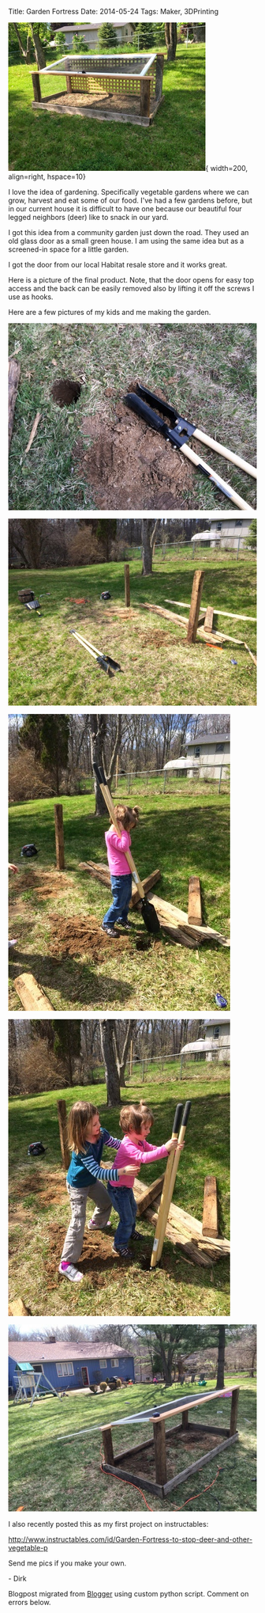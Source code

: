 Title: Garden Fortress
Date: 2014-05-24
Tags: Maker, 3DPrinting

![./images/blogger-image--276711787.jpg](../images/blogger-image--276711787.jpg){ width=200, align=right, hspace=10}

I love the idea of gardening. Specifically vegetable gardens where we can
grow, harvest and eat some of our food.  I've had a few gardens before, but in our current house it is difficult to have one because our beautiful four legged neighbors (deer) like to snack in our yard.  


I got this idea from a community garden just down the road.  They used an old
glass door as a small green house.  I am using the same idea but as a
screened-in space for a little garden.  

I got the door from our local Habitat resale store and it works great.  

Here is a picture of the final product. Note, that the door opens for easy top
access and the back can be easily removed also by lifting it off the screws I
use as hooks.  



Here are a few pictures of my kids and me making the garden.  



![./images/small_garden1.jpeg](../images/small_garden1.jpeg)



![./images/small_garden2.jpeg](../images/small_garden2.jpeg)



![./images/small_garden3.jpeg](../images/small_garden3.jpeg)



![./images/small_garden5.jpeg](../images/small_garden5.jpeg)

![./images/garden.jpg](../images/garden.jpg)



I also recently posted this as my first project on instructables:  

<http://www.instructables.com/id/Garden-Fortress-to-stop-deer-and-other-vegetable-p>  

Send me pics if you make your own.



\- Dirk

Blogpost migrated from [Blogger](https://apprenticemaker.blogspot.com/2014/05/garden-fortress.html) using custom python script. Comment on errors below.
